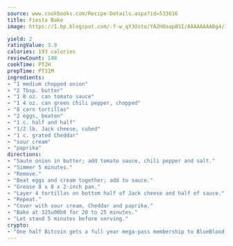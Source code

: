 ```yaml
---
source: www.cookbooks.com/Recipe-Details.aspx?id=533616
title: Fiesta Bake
image: https://1.bp.blogspot.com/-f-w_qY3Osto/YA2H0aap8SI/AAAAAAAABg4/17myAO5s9b8JksYvWDXpYkaDlcY0g6k_gCLcBGAsYHQ/s296/3.png

yield: 2
ratingValue: 3.9
calories: 193 calories
reviewCount: 148
cookTime: PT2H
prepTime: PT31M
ingredients:
- "1 medium chopped onion"
- "2 Tbsp. butter"
- "1 8 oz. can tomato sauce"
- "1 4 oz. can green chili pepper, chopped"
- "8 corn tortillas"
- "2 eggs, beaten"
- "1 c. half and half"
- "1/2 lb. Jack cheese, cubed"
- "1 c. grated Cheddar"
- "sour cream"
- "paprika"
directions:
- "Saute onion in butter; add tomato sauce, chili pepper and salt."
- "Simmer 5 minutes."
- "Remove."
- "Beat eggs and cream together; add to sauce."
- "Grease 8 x 8 x 2-inch pan."
- "Layer 4 tortillas on bottom half of Jack cheese and half of sauce."
- "Repeat."
- "Cover with sour cream, Cheddar and paprika."
- "Bake at 325u00b0 for 20 to 25 minutes."
- "Let stand 5 minutes before serving."
crypto:
- "One half Bitcoin gets a full year mega-pass membership to BlueBlood."
---
```

